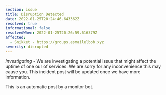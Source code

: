 ```yaml
---
section: issue
title: Disruption Detected
date: 2022-01-25T20:24:46.643362Z
resolved: true
informational: false
resolvedWhen: 2022-01-25T20:26:59.616379Z
affected:
  - Snikket - https://groups.esmailelbob.xyz
severity: disrupted
---
```

*Investigating* - We are investigating a potential issue that might affect the uptime of one our of services. We are sorry for any inconvenience this may cause you. This incident post will be updated once we have more information.

This is an automatic post by a monitor bot.
        